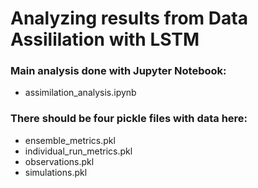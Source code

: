 # Analyzing results from Data Assililation with LSTM

### Main analysis done with Jupyter Notebook:
- assimilation_analysis.ipynb

### There should be four pickle files with data here:
- ensemble_metrics.pkl
- individual_run_metrics.pkl
- observations.pkl
- simulations.pkl
